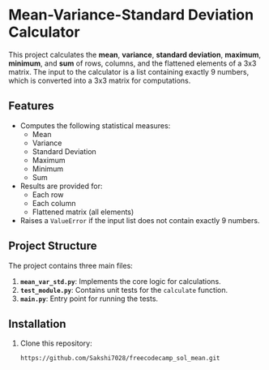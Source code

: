 # Mean-Variance-Standard Deviation Calculator

This project calculates the **mean**, **variance**, **standard deviation**, **maximum**, **minimum**, and **sum** of rows, columns, and the flattened elements of a 3x3 matrix. The input to the calculator is a list containing exactly 9 numbers, which is converted into a 3x3 matrix for computations.

## Features
- Computes the following statistical measures:
  - Mean
  - Variance
  - Standard Deviation
  - Maximum
  - Minimum
  - Sum
- Results are provided for:
  - Each row
  - Each column
  - Flattened matrix (all elements)
- Raises a `ValueError` if the input list does not contain exactly 9 numbers.

## Project Structure
The project contains three main files:
1. **`mean_var_std.py`**: Implements the core logic for calculations.
2. **`test_module.py`**: Contains unit tests for the `calculate` function.
3. **`main.py`**: Entry point for running the tests.

## Installation
1. Clone this repository:
   ```bash
   https://github.com/Sakshi7028/freecodecamp_sol_mean.git
